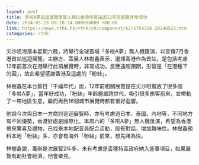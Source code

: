 ```yaml
---
layout: post
title: 多啦A夢巡迴展覽策展人稱以香港作首站因12年前展覽非常成功
date: 2024-05-23 09:18:14.000000000 +08:00
link: https://news.rthk.hk/rthk/ch/component/k2/1754326-20240523.htm
categories: rthk
---
```


尖沙咀海濱本星期六晚，將舉行全球首場「多啦A夢」無人機匯演，以宣傳7月香港首站巡迴展覽。主辦方、策展人林樹鑫表示，選擇香港作為首站，是包括考慮12年前首次在港舉行此項展覽時，非常成功，反應遠超預期，形容是「在港種下的因」，故此希望感謝香港及這處的「粉絲」。

林樹鑫在本台節目「千禧年代」說，12年前相關展覽是在尖沙咀擺放了很多個「多啦A夢」，當年好成功，「粉絲」年齡層屬跨世代，吸引很多旅客前來，並帶動了一帶地區生意，繼而再到16個城市展覽時都有很好迴響。

他說今次與日本一方商討巡迴展覽時，亦有考慮過日本、泰國、內地等，不同地方有不同優勢，香港好處是國際化。本周六的「多啦A夢」無人機匯演，希望為香港帶來驚喜及禮物，已找來本地配音員配合活動，設有對話，增加趣味性。林樹鑫預料本地「粉絲」多，亦會有海外「粉絲」前來，想先睹為快。

林樹鑫說，籌辦是次展覽2年多，未有考慮是否獲特區政府納入盛事項目，如果展覽有助社會經濟，他會樂見。
